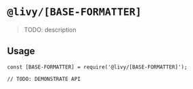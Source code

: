 # `@livy/[BASE-FORMATTER]`

> TODO: description

## Usage

```
const [BASE-FORMATTER] = require('@livy/[BASE-FORMATTER]');

// TODO: DEMONSTRATE API
```
